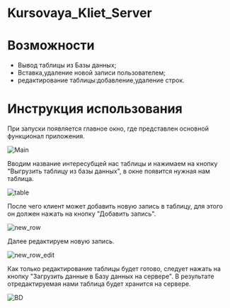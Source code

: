 # Kursovaya_Kliet_Server
# Возможности
- Вывод таблицы из Базы данных;
- Вставка,удаление новой записи пользователем;
- редактирование таблицы:добавление,удаление строк.
# Инструкция использования
При запуски появляется главное окно, где представлен основной функционал приложения.

![Main](https://user-images.githubusercontent.com/55167174/80741913-e3d1ec80-8b33-11ea-8acc-475e8044d00f.PNG)

Вводим название интересубщей нас таблицы и нажимаем на кнопку "Выгрузить таблицу из базы данных", в окне появится нужная нам таблица.

![table](https://user-images.githubusercontent.com/55167174/80742114-462aed00-8b34-11ea-8894-0db39018435b.png)

После чего клиент может добавить новую запись в таблицу, для этого он должен нажать на кнопку "Добавить запись".

![new_row](https://user-images.githubusercontent.com/55167174/80742272-88ecc500-8b34-11ea-8291-633e70634fd2.png)

Далее редактируем новую запись.

![new_row_edit](https://user-images.githubusercontent.com/55167174/80742390-bc2f5400-8b34-11ea-8f4e-4b4df88b8224.png)

Как только редактирование таблицы будет готово, следует нажать на кнопку "Загрузить данные в Базу данных на сервере". В результате отредактируемая нами таблица будет хранится на сервере.

![BD](https://user-images.githubusercontent.com/55167174/80754284-34ebdb80-8b48-11ea-8c30-32dd30513046.png)
